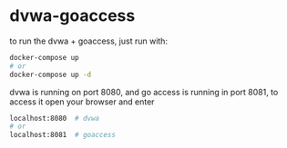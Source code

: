 # dvwa-goaccess

to run the dvwa + goaccess, just run with:
```bash
docker-compose up
# or
docker-compose up -d
```

dvwa is running on port 8080, and go access is running in port 8081, to access it open your browser and enter
```bash
localhost:8080  # dvwa
# or
localhost:8081  # goaccess
```


